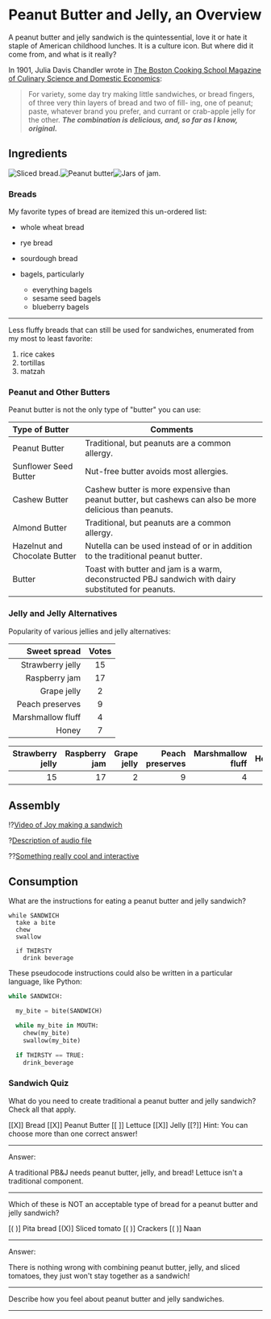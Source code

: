 # Peanut Butter and Jelly, an Overview

A peanut butter and jelly sandwich is the quintessential, love it or hate it staple of American childhood lunches. It is a culture icon. But where did it come from, and what is it really?

In 1901, Julia Davis Chandler wrote in [The Boston Cooking School Magazine of Culinary Science and Domestic Economics](https://babel.hathitrust.org/cgi/pt?id=mdp.39015036669904&view=1up&seq=200&q1=peanut):

> For variety, some day try making little sandwiches, or bread fingers, of three very thin layers of bread and two of fill- ing, one of peanut; paste, whatever brand you prefer, and currant or crab-apple jelly for the other. _**The combination is delicious, and, so far as I know, original.**_  


## Ingredients

![Sliced bread.](media/bread.jpg "[Sliced fresh bread](https://foto.wuestenigel.com/sliced-fresh-bread/) by Marco Verch licensed under [CC by 2.0](https://creativecommons.org/licenses/by/2.0/)")![Peanut butter](media/peanut_butter.jpg "[Peanut Butter](https://www.flickr.com/photos/niaid/25419964715) by NIAID licensed under [CC by 2.0](https://creativecommons.org/licenses/by/2.0/)")![Jars of jam.](media/jelly.jpg "[Raspberry jam - still hot](https://www.flickr.com/photos/conall/24046385922/in/photolist-CCU1LJ-8AyPst-2mFmqg3-fsiV4F-2jL9aGz-XKqoJw-2VKzN-2gQqWcy-a71jK9-2nCUjFF-4Tapdw-27Qj8RB-8yYG8J-5XZc81-duKBoj-w8Nwp4-2mWqtuD-2n7WTA2-ayhT1s-2kKqcSY-X1ZXm2-5rWzz4-8wv9CS-9TRsaq-eytHjL-2MDgvM-6TTPiH-7CNZBz-aY1p8B-ciXQcu-niMrx1-cEdCMd-59iDGa-8MK4GE-hUn5n-cD9izo-9nkZkV-wGxAHe-bijv2z-2icnYUX-a4jzDp-3q5uM-ofgwpK-QsQYew-MBvta-21s9gjs-6ydy2q-9mi9VX-2VKvv-ousDw3) by Conall licensed under [CC by 2.0](https://creativecommons.org/licenses/by/2.0/)")



### Breads

My favorite types of bread are itemized this un-ordered list:

- whole wheat bread
- rye bread
- sourdough bread
- bagels, particularly

  - everything bagels
  - sesame seed bagels
  - blueberry bagels

---

Less fluffy breads that can still be used for sandwiches, enumerated from my most to least favorite:

1. rice cakes
2. tortillas
3. matzah

### Peanut and Other Butters
Peanut butter is not the only type of "butter" you can use:

| Type of Butter | Comments |
|:-|-|
| Peanut Butter  | Traditional, but peanuts are a common allergy. |
| Sunflower Seed Butter  | Nut-free butter avoids most allergies. |
| Cashew Butter  | Cashew butter is more expensive than peanut butter, but cashews can also be more delicious than peanuts. |
| Almond Butter  | Traditional, but peanuts are a common allergy. |
| Hazelnut and Chocolate Butter   | Nutella can be used instead of or in addition to the traditional peanut butter. |
| Butter  | Toast with butter and jam is a warm, deconstructed PBJ sandwich with dairy substituted for peanuts. |


### Jelly and Jelly Alternatives

Popularity of various jellies and jelly alternatives:

| Sweet spread | Votes |
|-: | :-: |
|Strawberry jelly | 15 |
|Raspberry jam |17 |
|Grape jelly| 2|
|Peach preserves| 9 |
|Marshmallow fluff | 4 |
|Honey | 7 |

| Strawberry jelly | Raspberry jam | Grape jelly | Peach preserves | Marshmallow fluff | Honey |
| -------:| -------:| ------:| -------:| ---------:| -----:|
|      15 |      17 |    2 |     9 |       4 |   7 |

## Assembly

!?[Video of Joy making a sandwich](media/sandwich_creation.mp4)

?[Description of audio file](media/audio.mp3)

??[Something really cool and interactive](link/to/multimedia_file)
## Consumption
What are the instructions for eating a peanut butter and jelly sandwich?

```
while SANDWICH
  take a bite
  chew
  swallow

  if THIRSTY
    drink beverage
```

These pseudocode instructions could also be written in a particular language, like Python:

``` python Eating a Sandwich
while SANDWICH:

  my_bite = bite(SANDWICH)

  while my_bite in MOUTH:
    chew(my_bite)
    swallow(my_bite)

  if THIRSTY == TRUE:
    drink_beverage
```


### Sandwich Quiz

What do you need to create traditional a peanut butter and jelly sandwich? Check all that apply.

[[X]] Bread
[[X]] Peanut Butter
[[ ]] Lettuce
[[X]] Jelly
[[?]] Hint: You can choose more than one correct answer!
***

<div class = "answer">

Answer:

A traditional PB&J needs peanut butter, jelly, and bread! Lettuce isn't a traditional component.

</div>

***

Which of these is NOT an acceptable type of bread for a peanut butter and jelly sandwich?

[( )] Pita bread
[(X)] Sliced tomato
[( )] Crackers
 [( )] Naan
***
Answer:

There is nothing wrong with combining peanut butter, jelly, and sliced tomatoes, they just won't stay together as a sandwich!

***

Describe how you feel about peanut butter and jelly sandwiches.

___ ___ ___
